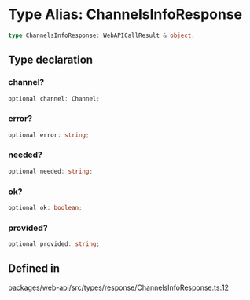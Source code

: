 # Type Alias: ChannelsInfoResponse

```ts
type ChannelsInfoResponse: WebAPICallResult & object;
```

## Type declaration

### channel?

```ts
optional channel: Channel;
```

### error?

```ts
optional error: string;
```

### needed?

```ts
optional needed: string;
```

### ok?

```ts
optional ok: boolean;
```

### provided?

```ts
optional provided: string;
```

## Defined in

[packages/web-api/src/types/response/ChannelsInfoResponse.ts:12](https://github.com/slackapi/node-slack-sdk/blob/main/packages/web-api/src/types/response/ChannelsInfoResponse.ts#L12)
